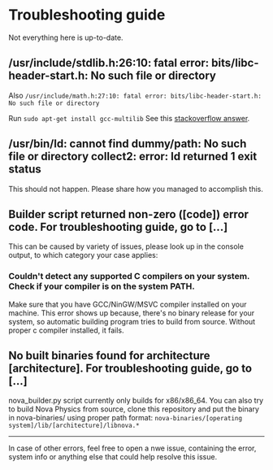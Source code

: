 # Troubleshooting guide

Not everything here is up-to-date.

## /usr/include/stdlib.h:26:10: fatal error: bits/libc-header-start.h: No such file or directory
Also ``/usr/include/math.h:27:10: fatal error: bits/libc-header-start.h: No such file or directory``

Run ``sudo apt-get install gcc-multilib``
See this [stackoverflow answer](https://stackoverflow.com/a/54082790/).

## /usr/bin/ld: cannot find dummy/path: No such file or directory collect2: error: ld returned 1 exit status
This should not happen. Please share how you managed to accomplish this. 

## Builder script returned non-zero ([code]) error code. For troubleshooting guide, go to [...]
This can be caused by variety of issues, please look up in the console output, to which category your case applies:

### Couldn't detect any supported C compilers on your system. Check if your compiler is on the system PATH.
Make sure that you have GCC/NinGW/MSVC compiler installed on your machine. This error shows up because, there's no binary release for your system,
so automatic building program tries to build from source. Without proper c compiler installed, it fails.

## No built binaries found for architecture [architecture]. For troubleshooting guide, go to [...]
nova_builder.py script currently only builds for x86/x86_64. You can also try to build Nova Physics from source, clone this repository and put the binary in nova-binaries/ using proper path format:
``nova-binaries/[operating system]/lib/[architecture]/libnova.*``

---
In case of other errors, feel free to open a nwe issue, containing the error, system info or anything else that could help resolve this issue. 